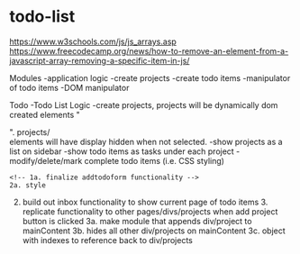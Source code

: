 # todo-list
https://www.w3schools.com/js/js_arrays.asp
https://www.freecodecamp.org/news/how-to-remove-an-element-from-a-javascript-array-removing-a-specific-item-in-js/


Modules 
    -application logic
        -create projects
        -create todo items
        -manipulator of todo items
    -DOM manipulator

Todo
    <!-- -Build skeleton html -->
    <!-- -Basic CSS styling for layout -->
    -Todo List Logic
        <!-- -Understand logic between projects and to-do items -->
            -create projects, projects will be dynamically dom created elements "<div>". projects/<div> elements will have display hidden when not selected.
            <!-- -create todo items dynamically as function, that will append to dom elements -->
        -show projects as a list on sidebar
        -show todo items as tasks under each project
        -modify/delete/mark complete todo items (i.e. CSS styling)

<!-- 1. make overlay form to fill in todo item details -->
    <!-- 1a. finalize addtodoform functionality -->
    2a. style
2. build out inbox functionality to show current page of todo items
    3. replicate functionality to other pages/divs/projects when add project button is clicked
        3a. make module that appends div/project to mainContent
        3b. hides all other div/projects on mainContent
        3c. object with indexes to reference back to div/projects

